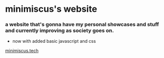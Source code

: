 # minimiscus's website

### a website that's gonna have my personal showcases and stuff and currently improving as society goes on. 

- now with added basic javascript and css

[minimiscus.tech](https://minimiscus.tech/)
